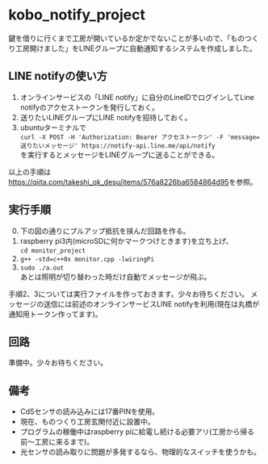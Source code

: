 # kobo_notify_project  

鍵を借りに行くまで工房が開いているか定かでないことが多いので、「ものつくり工房開けました」をLINEグループに自動通知するシステムを作成しました。  
  
## LINE notifyの使い方  

1. オンラインサービスの「LINE notify」に自分のLineIDでログインしてLine notifyのアクセストークンを発行しておく。  
2. 送りたいLINEグループにLINE notifyを招待しておく。  
3. ubuntuターミナルで  
` curl -X POST -H 'Authorization: Bearer アクセストークン' -F 'message=送りたいメッセージ' https://notify-api.line.me/api/notify `  
を実行するとメッセージをLINEグループに送ることができる。  
  
以上の手順は<https://qiita.com/takeshi_ok_desu/items/576a8226ba6584864d95>を参照。
  
  
## 実行手順  
  
0. 下の図の通りにプルアップ抵抗を挟んだ回路を作る。
1. raspberry pi3内(microSDに何かマークつけときます)を立ち上げ、  
`cd monitor_project`  
2. `g++ -std=c++0x monitor.cpp -lwiringPi`  
3. `sudo ./a.out`  
あとは照明が切り替わった時だけ自動でメッセージが飛ぶ。  

手順2、3については実行ファイルを作っておきます。少々お待ちください。 
メッセージの送信には前述のオンラインサービスLINE notifyを利用(現在は丸橋が通知用トークン作ってます)。  

## 回路  

準備中。少々お待ちください。  
  
## 備考  
  
- CdSセンサの読み込みには17番PINを使用。 
- 現在、ものつくり工房玄関付近に設置中。  
- プログラムの稼働中はraspberry piに給電し続ける必要アリ(工房から帰る前〜工房に来るまで)。 
- 光センサの読み取りに問題が多発するなら、物理的なスイッチを使うかも。
